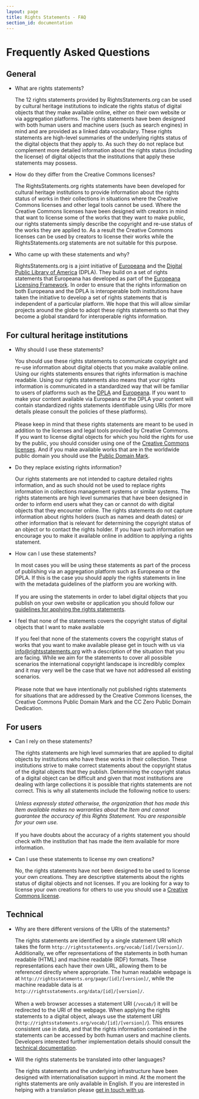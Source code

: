 ```yaml
---
layout: page
title: Rights Statements - FAQ
section_id: documentation
---
```


# Frequently Asked Questions

<div class="faq">

## General

- What are rights statements?

    The 12 rights statements provided by RightsStatements.org can be used by cultural heritage institutions to indicate the rights status of digital objects that they make available online, either on their own website or via aggregation platforms. The rights statements have been designed with both human users and machine users (such as search engines) in mind and are provided as a linked data vocabulary. These rights statements are high-level summaries of the underlying rights status of the digital objects that they apply to. As such they do not replace but complement more detailed information about the rights status (including the license) of digital objects that the institutions that apply these statements may possess.

- How do they differ from the Creative Commons licenses?

    The RightsStatements.org rights statements have been developed for cultural heritage institutions to provide information about the rights status of works in their collections in situations where the Creative Commons licenses and other legal tools cannot be used. Where the Creative Commons licenses have been designed with creators in mind that want to license some of the works that they want to make public, our rights statements simply describe the copyright and re-use status of the works they are applied to. As a result the Creative Commons licenses can be used by creators to license their works while the RightsStatements.org statements are not suitable for this purpose.

- Who came up with these statements and why?

    RightsStatements.org is a joint initiative of [Europeana](http://www.europeana.edu/) and the [Digital Public Library of America](http://dp.la/) (DPLA). They build on a set of rights statements that Europeana has developed as part of the [Europeana Licensing Framework](http://pro.europeana.eu/page/europeana-licensing-framework). In order to ensure that the rights information on both Europeana and the DPLA is interoperable both institutions have taken the initiative to develop a set of rights statements that is independent of a particular platform. We hope that this will allow similar projects around the globe to adopt these rights statements so that they become a global standard for interoperable rights information.

## For cultural heritage institutions

- Why should I use these statements?

    You should use these rights statements to communicate copyright and re-use information about digital objects that you make available online. Using our rights statements ensures that rights information is machine readable. Using our rights statements also means that your rights information is communicated in a standardized way that will be familiar to users of platforms such as the [DPLA](https://dp.la/) and [Europeana](http://www.europeana.eu/). If you want to make your content available via Europeana or the DPLA your content will contain standardized rights statements identifiable using URIs (for more details please consult the policies of these platforms).<br/><br/>Please keep in mind that these rights statements are meant to be used in addition to the licenses and legal tools provided by Creative Commons. If you want to license digital objects for which you hold the rights for use by the public, you should consider using one of the [Creative Commons licenses](https://creativecommons.org/licenses/). And if you make available works that are in the worldwide public domain you should use the [Public Domain Mark](https://creativecommons.org/publicdomain/mark/1.0/).

- Do they replace existing rights information?

    Our rights statements are not intended to capture detailed rights information, and as such should not be used to replace rights information in collections management systems or similar systems. The rights statements are high level summaries that have been designed in order to inform end users what they can or cannot do with digital objects that they encounter online. The rights statements do not capture information about rights holders (such as names and death dates) or other information that is relevant for determining the copyright status of an object or to contact the rights holder. If you have such information we encourage you to make it available online in addition to applying a rights statement. 

- How can I use these statements?

    In most cases you will be using these statements as part of the process of publishing via an aggregation platform such as Europeana or the DPLA. If this is the case you should apply the rights statements in line with the metadata guidelines of the platform you are working with. <br/><br/>If you are using the statements in order to label digital objects that you publish on your own website or application you should follow our [guidelines for applying the rights statements](http://rightsstatements.org/en/documentation/usage_guidelines.html).

- I feel that none of the statements covers the copyright status of digital objects that I want to make available

    If you feel that none of the statements covers the copyright status of works that you want to make available please get in touch with us via [info@rightsstatements.org](mailto:info@rightsstatements.org) with a description of the situation that you are facing. While we aim for the statements to cover all possible scenarios the international copyright landscape is incredibly complex and it may very well be the case that we have not addressed all existing scenarios. <br/><br/>Please note that we have intentionally not published rights statements for situations that are addressed by the Creative Commons licenses, the Creative Commons Public Domain Mark and the CC Zero Public Domain Dedication. 

## For users

- Can I rely on these statements?

    The rights statements are high level summaries that are applied to digital objects by institutions who have these works in their collection. These institutions strive to make correct statements about the copyright status of the digital objects that they publish. Determining the copyright status of a digital object can be difficult and given that most institutions are dealing with large collections it is possible that rights statements are not correct. This is why all statements include the following notice to users: <br/><br/>*Unless expressly stated otherwise, the organization that has made this Item available makes no warranties about the Item and cannot guarantee the accuracy of this Rights Statement. You are responsible for your own use.*<br/><br/> If you have doubts about the accuracy of a rights statement you should check with the institution that has made the item available for more information.

- Can I use these statements to license my own creations? 

    No, the rights statements have not been designed to be used to license your own creations. They are descriptive statements about the rights status of digital objects and not licenses. If you are looking for a way to license your own creations for others to use you should use a [Creative Commons license](https://creativecommons.org/licenses/).

## Technical

- Why are there different versions of the URIs of the statements?

    The rights statements are identified by a single statement URI which takes the form `http://rightsstatements.org/vocab/[id]/[version]/`. Additionally, we offer representations  of the statements in both human readable (HTML) and machine readable (RDF) formats. These representations  each have their own URL, allowing them to be referenced directly where appropriate. The human readable webpage is at `http://rightsstatements.org/page/[id]/[version]/`, while the machine readable data is at `http://rightsstatements.org/data/[id]/[version]/`. <br/><br/> When a web browser accesses a statement URI (`/vocab/`) it will be redirected to the URI of the webpage. When applying the rights statements to a digital object, always use the statement URI (`http://rightsstatements.org/vocab/[id]/[version]/`). This ensures consistent use in data, and that the rights information contained in the statements can be accessed by both human users and machine clients. Developers interested further implementation details should consult the [technical documentation](http://rightsstatements.org/en/documentation/).

- Will the rights statements be translated into other languages?

    The rights statements and the underlying infrastructure have been designed with internationalisation support in mind. At the moment the rights statements are only available in English. If you are interested in helping with a translation please [get in touch with us](http://rightsstatements.org/en/get_involved.html).

</div>
